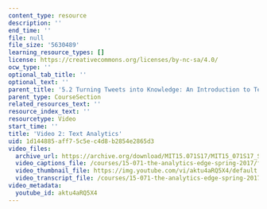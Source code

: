 ```yaml
---
content_type: resource
description: ''
end_time: ''
file: null
file_size: '5630489'
learning_resource_types: []
license: https://creativecommons.org/licenses/by-nc-sa/4.0/
ocw_type: ''
optional_tab_title: ''
optional_text: ''
parent_title: '5.2 Turning Tweets into Knowledge: An Introduction to Text Analytics'
parent_type: CourseSection
related_resources_text: ''
resource_index_text: ''
resourcetype: Video
start_time: ''
title: 'Video 2: Text Analytics'
uid: 1d144885-aff7-5c5e-c4d8-b2854e2865d3
video_files:
  archive_url: https://archive.org/download/MIT15.071S17/MIT15_071S17_Session_5.2.02_300k.mp4
  video_captions_file: /courses/15-071-the-analytics-edge-spring-2017/f5a76e26b9f158718a27ab7077452c24_aktu4aRQ5X4.vtt
  video_thumbnail_file: https://img.youtube.com/vi/aktu4aRQ5X4/default.jpg
  video_transcript_file: /courses/15-071-the-analytics-edge-spring-2017/b7ca2ddb5c203155bc413e88a4e9f73c_aktu4aRQ5X4.pdf
video_metadata:
  youtube_id: aktu4aRQ5X4
---
```

